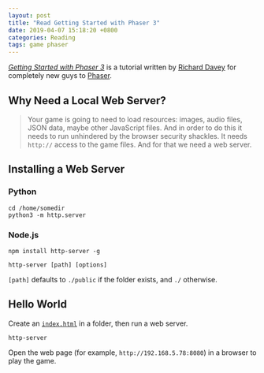 ```yaml
---
layout: post
title: "Read Getting Started with Phaser 3"
date: 2019-04-07 15:18:20 +0800
categories: Reading
tags: game phaser
---
```


[*Getting Started with Phaser 3*](https://phaser.io/tutorials/getting-started-phaser3) is a tutorial written by [Richard Davey](https://twitter.com/photonstorm) for completely new guys to [Phaser](https://github.com/photonstorm/phaser).

## Why Need a Local Web Server?

> Your game is going to need to load resources: images, audio files, JSON data, maybe other JavaScript files. And in order to do this it needs to run unhindered by the browser security shackles. It needs `http://` access to the game files. And for that we need a web server.

## Installing a Web Server

### Python

```shell
cd /home/somedir
python3 -m http.server
```

### Node.js

```shell
npm install http-server -g
```

```shell
http-server [path] [options]
```

`[path]` defaults to `./public` if the folder exists, and `./` otherwise.

## Hello World

Create an [`index.html`](https://github.com/alxdhuang/phaser-examples/blob/master/hello-world/index.html) in a folder, then run a web server.

```shell
http-server
```

Open the web page (for example, `http://192.168.5.78:8080`) in a browser to play the game.